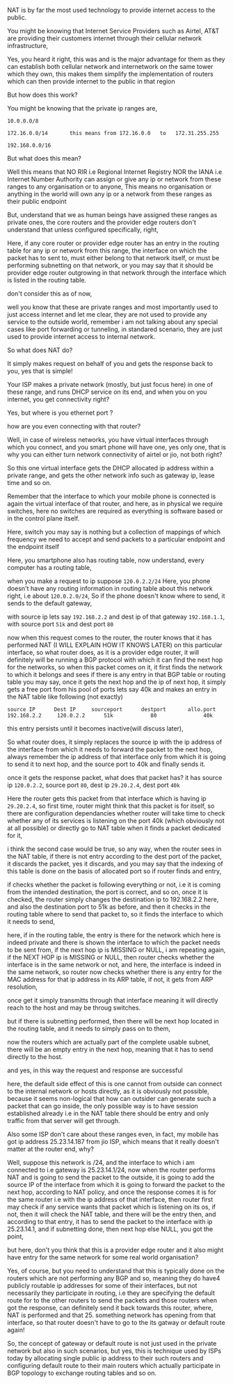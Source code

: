 NAT is by far the most used technology to provide internet access to the public.

You might be knowing that Internet Service Providers such as Airtel, AT&T are providing their customers internet through their cellular network
infrastructure,

Yes, you heard it right, this was and is the major advantage for them as they can establish both cellular network and internetwork on the same 
tower which they own, this makes them simplify the implementation of routers which can then provide internet to the public in that region


But how does this work?

You might be knowing that the private ip ranges are,

```shell
10.0.0.0/8

172.16.0.0/14       this means from 172.16.0.0   to   172.31.255.255

192.168.0.0/16
```

But what does this mean?

Well this means that NO RIR i.e Regional Internet Registry NOR the IANA i.e Internet Number Authority can assign or give any ip or network from 
these ranges to any organisation or to anyone,
This means no organisation or anything in the world will own any ip or a network from these ranges as their public endpoint

But, understand that we as human beings have assigned these ranges as private ones, the core routers and the provider edge routers 
don't understand that unless configured specifically, right,


Here, if any core router or provider edge router has an entry in the routing table for any ip or network from this range,
the interface on which the packet has to sent to, must either belong to that network itself, or must be performing subnetting on that network,
or you may say that it should be provider edge router outgrowing in that network through the interface which is listed in the routing table.


don't consider this as of now,

well you know that these are private ranges and most importantly used to just access internet and let me clear,
they are not used to provide any service to the outside world, remember i am not talking about any special cases like port forwarding or tunneling,
in standared scenario, they are just used to provide internet access to internal network.



So what does NAT do?

It simply makes request on behalf of you and gets the response back to you, yes that is simple!


Your ISP makes a private network (mostly, but just focus here)  in one of these range, and runs DHCP service on its end,
and when you on you internet, you get connectivity right?

Yes, but where is you ethernet port ?

how are you even connecting with that router?

Well, in case of wireless networks, you have virtual interfaces through which you connect, and you smart phone will have one, yes only one, 
that is why you can either turn network connectivity of airtel or jio, not both right?

So this one virtual interface gets the DHCP allocated ip address within a private range, and gets the other network info such as gateway ip, 
lease time and so on.

Remember that the interface to which your mobile phone is connected is again the virtual interface of that router,
and here, as in physical we require switches, here no switches are required as everything is software based or in the control plane itself.

Here, switch you may say is nothing but a collection of mappings of which frequency we need to accept and send packets to a particular endpoint
and the endpoint itself


Here, you smartphone also has routing table, now understand, every computer has a routing table, 

when you make a request to ip suppose `120.0.2.2/24`
Here, you phone doesn't have any routing information in routing table about this network right, i.e about `120.0.2.0/24`,
So if the phone doesn't know where to send, it sends to the default gateway, 

with source ip lets say `192.168.2.2` and dest ip of that gateway `192.168.1.1`,
with source port `51k` and dest port `80`

now when this request comes to the router, the router knows that it has performed NAT (I WILL EXPLAIN HOW IT KNOWS LATER)
on this particular interface, so what router does, as it is  a provider edge router, it will definitely will be running a BGP protocol
with which it can find the next hop for the networks,
so when this packet comes on it, it first finds the network to which it belongs and sees if there is any entry in that BGP table or routing table 
you may say,
once it gets the next hop and the ip of next hop, 
it simply gets a free port from his pool of ports lets say 40k and makes an entry in the NAT table like following (not exactly)
```
source IP      Dest IP     sourceport      destport       allo.port
192.168.2.2     120.0.2.2      51k            80               40k
```


this entry persists until it becomes inactive(will discuss later),

So what router does, it simply replaces the source ip with the ip address of the interface from which it needs to forward the packet to the
next hop, always remember the ip address of that interface only from which it is going to send it to next hop,
and the source port to 40k and finally sends it.

once it gets the response packet, what does that packet has?
it has source ip `120.0.2.2`, source port `80`,
       dest ip `29.20.2.4`, dest port `40k`

Here the router gets this packet from that interface which is having ip `29.20.2.4`,
so first time, router might think that this packet is for itself, so there are configuration dependancies whether router will take time to check
whether any of its services is listening on the port 40k (which obviously not at all possible) or directly go to NAT table when it finds a packet
dedicated for it, 

i think the second case would be true, so any way, when the router sees in the NAT table, if there is not entry according to the dest port of 
the packet, it discards the packet, yes it discards, and you may say that the indexing of this table is done on the basis of allocated port
so if router finds and entry,

if checks whether the packet is following everything or not, i.e it is coming from the intended destination, the port is correct,
and so on, once it is checked, the router simply changes the destination ip to 192.168.2.2 here, and also the destination port to 51k as before,
 and then it checks in the routing table where to send that packet to, so it finds the interface to which it needs to send,

here, if in  the routing table, the entry is there for the network which here is indeed private and there is shown the interface to which the packet
needs to be sent from, if the next hop ip is MISSING or NULL, i am repeating again, if the NEXT HOP ip is MISSING or NULL, then router checks whether
the interface is in the same network or not, and here, the interface is indeed in the same network, so router now checks whether there is any 
entry for the MAC address for that ip address in its ARP table, if not, it gets from ARP resolution,

once get it simply transmitts through that interface meaning it will directly reach to the host and may be throug switches.

but if there is subnetting performed, then there will be next hop located in the routing table, and it needs to simply pass on to them,

now  the routers which are actually part of the complete usable subnet, there will be an empty entry in the next hop, meaning that it has to send
directly to the host.


and yes, in this way the request and response are successful

here, the default side effect of this is one cannot from outside can connect to the internal network or hosts directly, as it is obviously not 
possible, because it seems non-logical that how can outsider can generate such a packet that can go inside, the only possible way is to have 
session established already i.e in the NAT table there should be entry and only traffic from that server will get through.




Also some ISP don't care about these ranges even,
in fact, my mobile has got ip address 25.23.14.187 from jio ISP, which means that it really doesn't matter at the router end, why?

Well, suppose this network is /24,
and the interface to which i am connected to i.e gateway is 25.23.14.1/24, 
now when the router performs NAT and is going to send the packet to the outside, it is going to add the source IP of the interface from which 
it is going to forward the packet to the next hop, according to NAT policy, and once the response comes it is for the same router i.e
with the ip address of that interface, then router first may check if any service wants that packet which is listening on its os,
if not, then it will check the NAT table, and there will be the entry then, and according to that entry, it has to send the packet to the interface
with ip 25.23.14.1, and if subnetting done, then next hop else NULL, you got the point,



but here, don't you think that this is a provider edge router and it also might have entry for the same network for some real world organisation?

Yes, of course, but you need to understand that this is typically done on the routers which are not performing any BGP and so, 
meaning they do have4 publicly routable ip addresses for some of their interfaces, but not necessarily they participate in routing,
i.e they are specifying the default route for to the other routers to send the packets and those routers when got the response, can definitely send 
it back towards this router, where, NAT is performed and that 25. something network has opening from that interface, so that router doesn't have
to go to the its gatway or default route again!

So, the concept of gateway or default route is not just used in the private network but also in such scenarios,
but yes, this is technique used by ISPs today by allocating single public ip address to their such routers and configuring default route to 
their main routers which actually participate in BGP topology to exchange routing tables and so on.

